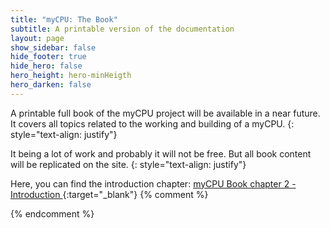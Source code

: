 ```yaml
---
title: "myCPU: The Book"
subtitle: A printable version of the documentation
layout: page
show_sidebar: false
hide_footer: true
hide_hero: false
hero_height: hero-minHeigth
hero_darken: false
---
```

A printable full book of the myCPU project will be available in a near future. It covers all topics related to the working and building of a myCPU.
{: style="text-align: justify"}

It being a lot of work and probably it will not be free. But all book content will be replicated on the site. 
{: style="text-align: justify"}

Here, you can find the introduction chapter:
[myCPU Book chapter 2 - Introduction ](https://github.com/mylabpcb/myCPU/blob/master/Book/mycpu_book_chapter2_Intro.pdf){:target="_blank"}
{% comment %}

{% endcomment %}